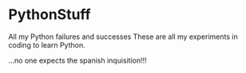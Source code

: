 PythonStuff
===========

All my Python failures and successes
These are all my experiments in coding to learn Python.

...no one expects the spanish inquisition!!!
